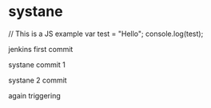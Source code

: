 # systane
// This is a JS example
var test = "Hello";
console.log(test);

jenkins first commit

systane commit 1

systane 2 commit

again triggering